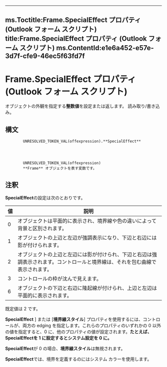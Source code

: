 

---
ms.Toctitle:Frame.SpecialEffect プロパティ (Outlook フォーム スクリプト)
title:Frame.SpecialEffect プロパティ (Outlook フォーム スクリプト)
ms.ContentId:e1e6a452-e57e-3d7f-cfe9-46ec5f63fd7f
---
# Frame.SpecialEffect プロパティ (Outlook フォーム スクリプト)




オブジェクトの外観を指定する**整数値**を設定または返します。 読み取り/書き込み。

## 構文

            UNRESOLVED_TOKEN_VAL(offexpression).**SpecialEffect**




            UNRESOLVED_TOKEN_VAL(offexpression)
            **Frame** オブジェクトを表す変数です。



## 注釈
**SpecialEffect**の設定は次のとおりです。

|**値**|**説明**|
|---|---|
|0|オブジェクトは平面的に表示され、境界線や色の違いによって背景と区別されます。|
|1|オブジェクトの上辺と左辺が強調表示になり、下辺と右辺には影が付けられます。|
|2|オブジェクトの上辺と左辺には影が付けられ、下辺と右辺は強調表示されます。コントロールと境界線は、それを包む曲線で表示されます。|
|3|コントロールの枠が沈んで見えます。|
|6|オブジェクトの下辺と右辺に隆起線が付けられ、上辺と左辺は平面的に表示されます。|



既定値は 2 です。



**SpecialEffect** ] または [**境界線スタイル**] プロパティを使用するには、コントロールが、両方の edging を指定します。これらのプロパティのいずれかの 0 以外の値を指定すると、0 に、他のプロパティの値が設定されます。**たとえば、 SpecialEffectを 1 に設定するとシステム設定を 0 に。**



**SpecialEffect**が 0 の場合、**境界線スタイル**は無視されます。



**SpecialEffect**では、境界を定義するのにはシステム カラーを使用します。




